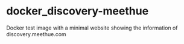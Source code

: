 # docker_discovery-meethue
Docker test image with a minimal website showing the information of discovery.meethue.com
